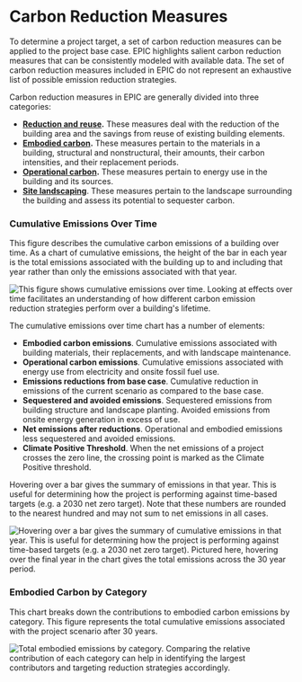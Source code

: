 # Carbon Reduction Measures

To determine a project target, a set of carbon reduction measures can be applied to the project base case. EPIC highlights salient carbon reduction measures that can be consistently modeled with available data. The set of carbon reduction measures included in EPIC do not represent an exhaustive list of possible emission reduction strategies.

Carbon reduction measures in EPIC are generally divided into three categories:

* [**Reduction and reuse**](reduction-and-reuse.md)**.** These measures deal with the reduction of the building area and the savings from reuse of existing building elements.
* [**Embodied carbon**](broken-reference)**.** These measures pertain to the materials in a building, structural and nonstructural, their amounts, their carbon intensities, and their replacement periods.
* [**Operational carbon**](broken-reference)**.** These measures pertain to energy use in the building and its sources.
* [**Site landscaping**](broken-reference). These measures pertain to the landscape surrounding the building and assess its potential to sequester carbon.

### Cumulative Emissions Over Time

This figure describes the cumulative carbon emissions of a building over time. As a chart of cumulative emissions, the height of the bar in each year is the total emissions associated with the building up to and including that year rather than only the emissions associated with that year.

![This figure shows cumulative emissions over time. Looking at effects over time facilitates an understanding of how different carbon emission reduction strategies perform over a building's lifetime.](<../../.gitbook/assets/2022-06-01 13\_47\_31-EPIC Assessment.png>)

The cumulative emissions over time chart has a number of elements:

* **Embodied carbon emissions**. Cumulative emissions associated with building materials, their replacements, and with landscape maintenance.
* **Operational carbon emissions**. Cumulative emissions associated with energy use from electricity and onsite fossil fuel use.
* **Emissions reductions from base case**. Cumulative reduction in emissions of the current scenario as compared to the base case.
* **Sequestered and avoided emissions**. Sequestered emissions from building structure and landscape planting. Avoided emissions from onsite energy generation in excess of use.
* **Net emissions after reductions**. Operational and embodied emissions less sequestered and avoided emissions.
* **Climate Positive Threshold**. When the net emissions of a project crosses the zero line, the crossing point is marked as the Climate Positive threshold.

Hovering over a bar gives the summary of emissions in that year. This is useful for determining how the project is performing against time-based targets (e.g. a 2030 net zero target). Note that these numbers are rounded to the nearest hundred and may not sum to net emissions in all cases.

![Hovering over a bar gives the summary of cumulative emissions in that year. This is useful for determining how the project is performing against time-based targets (e.g. a 2030 net zero target). Pictured here, hovering over the final year in the chart gives the total emissions across the 30 year period.](<../../.gitbook/assets/2022-06-01 13\_48\_24-EPIC Assessment.png>)

### Embodied Carbon by Category

This chart breaks down the contributions to embodied carbon emissions by category. This figure represents the total cumulative emissions associated with the project scenario after 30 years.

![Total embodied emissions by category. Comparing the relative contribution of each category can help in identifying the largest contributors and targeting reduction strategies accordingly.](<../../.gitbook/assets/2022-06-01 13\_47\_31-EPIC Assessment-01 (1).png>)
